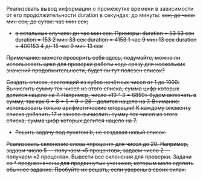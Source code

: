 Реализовать вывод информации о промежутке времени в зависимости от его продолжительности duration в секундах:
до минуты: <s> сек;
до часа: <m> мин <s> сек;
до суток: <h> час <m> мин <s> сек;
* в остальных случаях: <d> дн <h> час <m> мин <s> сек.
	Примеры:
duration = 53
53 сек
duration = 153
2 мин 33 сек
duration = 4153
1 час 9 мин 13 сек
duration = 400153
4 дн 15 час 9 мин 13 сек


Примечание: можете проверить себя здесь, подумайте, можно ли использовать цикл для проверки работы кода сразу для нескольких значений продолжительности, будет ли тут полезен список?

Создать список, состоящий из кубов нечётных чисел от 1 до 1000:
Вычислить сумму тех чисел из этого списка, сумма цифр которых делится нацело на 7. Например, число «19 ^ 3 = 6859» будем включать в сумму, так как 6 + 8 + 5 + 9 = 28 – делится нацело на 7. Внимание: использовать только арифметические операции!
К каждому элементу списка добавить 17 и заново вычислить сумму тех чисел из этого списка, сумма цифр которых делится нацело на 7. 
* Решить задачу под пунктом b, не создавая новый список.

Реализовать склонение слова «процент» для чисел до 20. Например, задаем число 5 — получаем «5 процентов», задаем число 2 — получаем «2 процента». Вывести все склонения для проверки.
Задачи со * предназначены для продвинутых учеников, которым мало сделать обычное задание. Пробуйте их решать, если уверены в своих силах.
